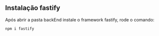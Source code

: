 ## Instalação fastify
Após abrir a pasta backEnd instale o framework fastify, rode o comando:  

    npm i fastify